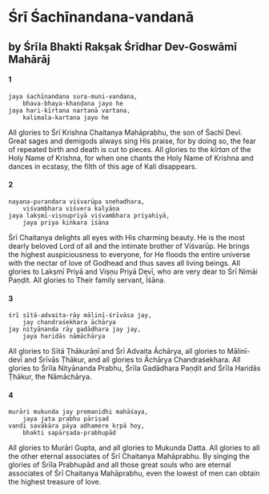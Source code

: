 # Śrī Śachīnandana-vandanā

## by Śrīla Bhakti Rakṣak Śrīdhar Dev-Goswāmī Mahārāj

#### 1

    jaya śachīnandana sura-muni-vandana,
        bhava-bhaya-khaṇḍana jayo he
    jaya hari-kīrtana nartanā vartana,
        kalimala-kartana jayo he

All glories to Śrī Krishna Chaitanya Mahāprabhu, the son of Śachī Devī. Great sages and demigods always sing His praise, for by doing so, the fear of repeated birth and death is cut to pieces. All glories to the *kīrtan* of the Holy Name of Krishna, for when one chants the Holy Name of Krishna and dances in ecstasy, the filth of this age of Kali disappears.

#### 2

    nayana-purandara viśvarūpa snehadhara,
        viśvambhara viśvera kalyāṇa
    jaya lakṣmī-viṣṇupriyā viśvambhara priyahiyā,
        jaya priya kiṅkara īśāna

Śrī Chaitanya delights all eyes with His charming beauty. He is the most dearly beloved Lord of all and the intimate brother of Viśvarūp. He brings the highest auspiciousness to everyone, for He floods the entire universe with the nectar of love of Godhead and thus saves all living beings. All glories to Lakṣmī Priyā and Viṣṇu Priyā Devī, who are very dear to Śrī Nimāi Paṇḍit. All glories to Their family servant, Īśāna.

#### 3

    śrī sītā-advaita-rāy mālinī-śrīvāsa jay,
        jay chandraśekhara āchārya
    jay nityānanda rāy gadādhara jay jay,
        jaya haridās nāmāchārya

All glories to Sītā Ṭhākurāṇī and Śrī Advaita Āchārya, all glories to Mālinī-devī and Śrīvās Ṭhākur, and all glories to Āchārya Chandraśekhara. All glories to Śrīla Nityānanda Prabhu, Śrīla Gadādhara Paṇḍit and Śrīla Haridās Ṭhākur, the Nāmāchārya.

#### 4

    murāri mukunda jay premanidhi mahāśaya,
        jaya jata prabhu pāriṣad
    vandi savākāra pāya adhamere kṛpā hoy,
        bhakti sapārṣada-prabhupād

All glories to Murāri Gupta, and all glories to Mukunda Datta. All glories to all the other eternal associates of Śrī Chaitanya Mahāprabhu. By singing the glories of Śrīla Prabhupād and all those great souls who are eternal associates of Śrī Chaitanya Mahāprabhu, even the lowest of men can obtain the highest treasure of love.

